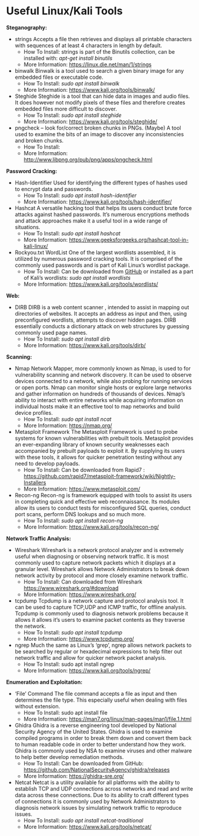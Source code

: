 ﻿# Useful Linux/Kali Tools 

**Steganography:**

- strings
  Accepts a file then retrieves and displays all printable characters with sequences of at least 4 characters in length by default. 
  - How To Install: strings is part of the Binutils collection, can be installed with: *apt-get install binutils*
  - More Information: https://linux.die.net/man/1/strings
- binwalk
  Binwalk is a tool used to search a given binary image for any embedded files or executable code.
  - How To Install: *sudo apt install binwalk*
  - More Information: https://www.kali.org/tools/binwalk/
- Steghide
  Steghide is a tool that can hide data in images and audio files. It does however not modify pixels of these files and therefore creates embedded files more difficult to discover.
  - How To Install: *sudo apt install steghide*
  - More Information: https://www.kali.org/tools/steghide/
- pngcheck – look for/correct broken chunks in PNGs. (Maybe)
  A tool used to examine the bits of an image to discover any inconsistencies and broken chunks. 
  - How To Install: 
  - More Information: http://www.libpng.org/pub/png/apps/pngcheck.html

**Password Cracking:**

- Hash-Identifier
  Used for identifying the different types of hashes used to encrypt data and passwords. 
  - How To Install: *sudo apt install hash-identifier*
  - More Information: https://www.kali.org/tools/hash-identifier/
- Hashcat
  A versatile hacking tool that helps its users conduct brute force attacks against hashed passwords. It’s numerous encryptions methods and attack approaches make it a useful tool in a wide range of situations.
  - How To Install: *sudo apt install hashcat*
  - More Information: https://www.geeksforgeeks.org/hashcat-tool-in-kali-linux/
- Rockyou.txt WordList
  One of the largest wordlists assembled, it is utilized by numerous password cracking tools. It is comprised of the commonly used passwords and is part of Kali Linux’s wordlist package.
  - How To Install: Can be downloaded from [GitHub](https://github.com/brannondorsey/naive-hashcat/releases/download/data/rockyou.txt) or installed as a part of Kali’s wordlists: *sudo apt install wordlists*
  - More Information: https://www.kali.org/tools/wordlists/

**Web:**

- DIRB
  DIRB is a web content scanner , intended to assist in mapping out directories of  websites. It accepts an address as input and then, using preconfigured wordlists, attempts to discover hidden pages. DIRB essentially conducts a dictionary attack on web structures by guessing commonly used page names. 
  - How To Install: *sudo apt install dirb*
  - More Information: https://www.kali.org/tools/dirb/

**Scanning:**

- Nmap
  Network Mapper, more commonly known as Nmap, is used to for vulnerability scanning and network discovery. It can be used to observe devices connected to a network, while also probing for running services or open ports. Nmap can monitor single hosts or explore large networks and gather information on hundreds of thousands of devices. Nmap’s ability to interact with entire networks while acquiring information on individual hosts make it an effective tool to map networks and build device profiles.
  - How To Install: *sudo apt install ncat*
  - More Information: https://nmap.org/
- Metasploit Framework
  The Metasploit Framework is used to probe systems for known vulnerabilities with prebuilt tools. Metasploit provides an ever-expanding library of known security weaknesses each accompanied by prebuilt payloads to exploit it. By supplying its users with these tools, it allows for quicker penetration testing without any need to develop payloads. 
  - How To Install: Can be downloaded from Rapid7 : https://github.com/rapid7/metasploit-framework/wiki/Nightly-Installers
  - More Information: <https://www.metasploit.com/> 
- Recon-ng
  Recon-ng is framework equipped with tools to assist its users in completing quick and effective web reconnaissance. Its modules allow its users to conduct tests for misconfigured SQL queries, conduct port scans, perform DNS lookups and so much more.
  - How To Install: *sudo apt install recon-ng*
  - More Information: https://www.kali.org/tools/recon-ng/

**Network Traffic Analysis:**

- Wireshark
  Wireshark is a network protocol analyzer and is extremely useful when diagnosing or observing network traffic. It is most commonly used to capture network packets which it displays at a granular level. Wireshark allows Network Administrators to break down network activity by protocol and more closely examine network traffic.
  - How To Install: Can downloaded from Wireshark https://www.wireshark.org/#download
  - More Information: https://www.wireshark.org/
- tcpdump
  Tcpdump is a network capture and protocol analysis tool. It can be used to capture TCP,UDP and ICMP traffic, for offline analysis. Tcpdump is commonly used to diagnosis network problems because it allows it allows it’s users to examine packet contents as they traverse the network.  
  - How To Install: *sudo apt install tcpdump*
  - More Information: https://www.tcpdump.org/
- ngrep
  Much the same as Linux’s ‘grep’, ngrep allows network packets to be searched by regular or hexadecimal expressions to help filter out network traffic and allow for quicker network packet analysis. 
  - How To Install: sudo apt install ngrep
  - More Information: https://www.kali.org/tools/ngrep/

**Enumeration and Exploitation:**

- ‘File’ Command
  The file command accepts a file as input and then determines the file type. This especially useful when dealing with files without extension.
  - How To Install: sudo apt install file
  - More Information: https://man7.org/linux/man-pages/man1/file.1.html
- Ghidra
  Ghidra is a reverse engineering tool developed by National Security Agency of the United States. Ghidra is used to examine compiled programs in order to break them down and convert them back to human readable code in order to better understand how they work. Ghidra is commonly used by NSA to examine viruses and other malware to help better develop remediation methods. 
  - How To Install: Can be downloaded from GitHub: https://github.com/NationalSecurityAgency/ghidra/releases
  - More Information: https://ghidra-sre.org/
- Netcat
  Netcat is a utility available for all platforms with the ability to establish TCP and UDP connections across networks and read and write data across these connections. Due to its ability to craft different types of connections it is commonly used by Network Administrators to diagnosis network issues by simulating network traffic to reproduce issues.
  - How To Install: *sudo apt install netcat-traditional*
  - More Information: https://www.kali.org/tools/netcat/
